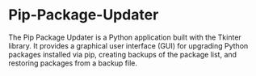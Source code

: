 # Pip-Package-Updater
The Pip Package Updater is a Python application built with the Tkinter library. It provides a graphical user interface (GUI) for upgrading Python packages installed via pip, creating backups of the package list, and restoring packages from a backup file.
